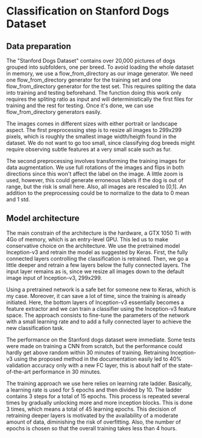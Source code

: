 # Classification on Stanford Dogs Dataset

## Data preparation
The "Stanford Dogs Dataset" contains over 20,000 pictures of dogs grouped into subfolders, one per breed. To avoid loading the whole dataset in memory, we use a flow_from_directory as our image generator. We need one flow_from_directory generator for the training set and one flow_from_directory generator for the test set. This requires spliting the data into training and testing beforehand. The function doing this work only requires the spliting ratio as input and will deterministically the first files for training and the rest for testing. Once it's done, we can use flow_from_directory generators easily. 

The images comes in different sizes with either portrait or landscape aspect. The first preprocessing step is to resize all images to 299x299 pixels, which is roughly the smallest image width/heigth found in the dataset. We do not want to go too small, since classifying dog breeds might require observing subtle features at a very small scale such as fur. 

The second preprocessing involves transforming the training images for data augmentation. We use full rotations of the images and flips in both directions since this won't affect the label on the image. A little zoom is used, however, this could generate erroneous labels if the dog is out of range, but the risk is small here. Also, all images are rescaled to [0,1]. An addition to the preprocessing could be to normalize to the data to 0 mean and 1 std. 

## Model architecture
The main constrain of the architecture is the hardware, a GTX 1050 Ti with 4Go of memory, which is an entry-level GPU. This led us to make conservative choice on the architecture. We use the pretrained model Inception-v3 and retrain the model as suggested by Keras. First, the fully connected layers controlling the classification is retrained. Then, we go a little deeper and retrain a few layers below the fully connected layers. The input layer remains as is, since we resize all images down to the default image input of Inception-v3, 299x299. 

Using a pretrained network is a safe bet for someone new to Keras, which is my case. Moreover, it can save a lot of time, since the training is already initiated. Here, the bottom layers of Inception-v3 essentially becomes a feature extractor and we can train a classifier using the Inception-v3 feature space. The approach consists to fine-tune the parameters of the network with a small learning rate and to add a fully connected layer to achieve the new classification task. 

The performance on the Stanford dogs dataset were immediate. Some tests were made on training a CNN from scratch, but the performance could hardly get above random within 30 minutes of training. Retraining Inception-v3 using the proposed method in the documentation easily led to 40% validation accuracy only with a new FC layer, this is about half of the state-of-the-art performance in 30 minutes. 

The training approach we use here relies on learning rate ladder. Basically, a learning rate is used for 5 epochs and then divided by 10. The ladder contains 3 steps for a total of 15 epochs. This process is repeated several times by gradually unlocking more and more inception blocks. This is done 3 times, which means a total of 45 learning epochs. This decision of retraining deeper layers is motivated by the availability of a moderate amount of data, diminishing the risk of overfitting. Also, the number of epochs is chosen so that the overall training takes less than 4 hours. 


